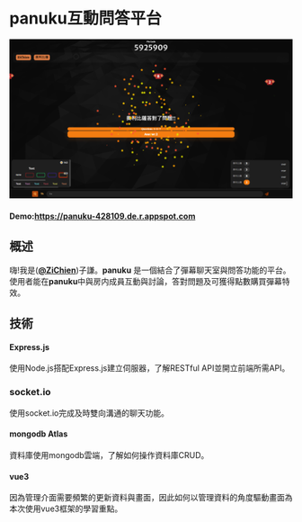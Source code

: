 # panuku互動問答平台

![panuku](https://github.com/ZiChien/panuku/blob/master/github/asset/pic1.png)

#### Demo:<https://panuku-428109.de.r.appspot.com>

## 概述

嗨!我是(**[@ZiChien](https://github.com/ZiChien)**)子謙。**panuku** 是一個結合了彈幕聊天室與問答功能的平台。使用者能在**panuku**中與房内成員互動與討論，答對問題及可獲得點數購買彈幕特效。

## 技術

#### Express.js
使用Node.js搭配Express.js建立伺服器，了解RESTful API並開立前端所需API。

### socket.io
使用socket.io完成及時雙向溝通的聊天功能。

#### mongodb Atlas
資料庫使用mongodb雲端，了解如何操作資料庫CRUD。

#### vue3
因為管理介面需要頻繁的更新資料與畫面，因此如何以管理資料的角度驅動畫面為本次使用vue3框架的學習重點。